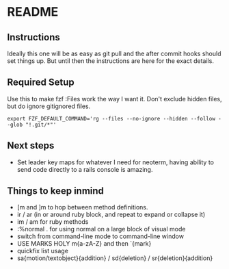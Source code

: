 # README

## Instructions

Ideally this one will be as easy as git pull and the after commit hooks should set things up. But until then the instructions are here for the exact details.

##  Required Setup
Use this to make fzf :Files work the way I want it. Don't exclude hidden files, but do ignore gitignored files.

`export FZF_DEFAULT_COMMAND='rg --files --no-ignore --hidden --follow --glob "!.git/*"'`

## Next steps
- Set leader key maps for whatever I need for neoterm, having ability to send code directly to a rails console is amazing.

## Things to keep inmind
- [m and ]m to hop between method definitions.
- ir / ar (in or around ruby block, and repeat to expand or collapse it)
- im / am for ruby methods
- :%normal .   for using normal on a large block of visual mode
- <C-f> switch from command-line mode to command-line window
- USE MARKS HOLY m{a-zA-Z} and then `{mark}
- quickfix list usage
- sa{motion/textobject}{addition} / sd{deletion} / sr{deletion}{addition}
